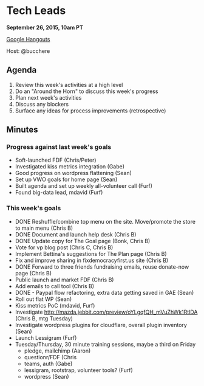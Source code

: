 # Tech Leads

**September 26, 2015, 10am PT**

[Google Hangouts](https://plus.google.com/hangouts/_/lessigforpresident.com/tech-leads)

Host: @bucchere

## Agenda

1. Review this week's activities at a high level
2. Do an "Around the Horn" to discuss this week's progress
3. Plan next week's activities
4. Discuss any blockers
5. Surface any ideas for process improvements (retrospective)

## Minutes

### Progress against last week's goals

* Soft-launched FDF (Chris/Peter)
* Investigated kiss metrics integration (Gabe)
* Good progress on wordpress flattening (Sean)
* Set up VWO goals for home page (Sean)
* Built agenda and set up weekly all-volunteer call (Furf)
* Found big-data lead, mdavid (Furf)

### This week's goals

* DONE Reshuffle/combine top menu on the site. Move/promote the store to main menu (Chris B)
* DONE Document and launch help desk (Chris B)
* DONE Update copy for The Goal page (Bonk, Chris B)
* Vote for vp blog post (Chris C, Chris B)
* Implement Bettina's suggestions for The Plan page (Chris B)
* Fix and improve sharing in fixdemocracyfirst.us site (Chris B)
* DONE Forward to three friends fundraising emails, reuse donate-now page (Chris B)
* Public launch and market FDF (Chris B)
* Add emails to call tool (Chris B)
* DONE - Paypal flow refactoring, extra data getting saved in GAE (Sean)
* Roll out flat WP (Sean)
* Kiss metrics PoC (mdavid, Furf)
* Investigate http://mazda.jebbit.com/preview/oYLgqfQH_mVuZhWk1RtlDA (Chris B, mtg Tuesday)
* Investigate wordpress plugins for cloudflare, overall plugin inventory (Sean)
* Launch Lessigram (Furf)
* Tuesday/Thursday, 30 minute training sessions, maybe a third on Friday
  * pledge, mailchimp (Aaron)
  * questionr/FDF (Chris
  * teams, auth (Gabe)
  * lessigram, rootstrap, volunteer tools? (Furf)
  * wordpress (Sean)
